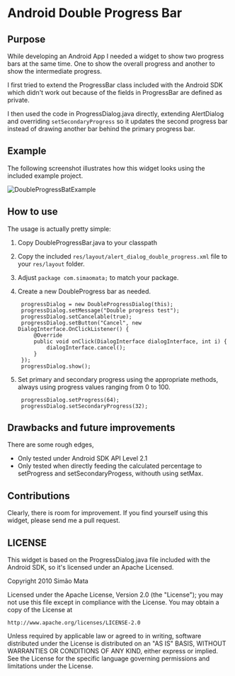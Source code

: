 # Android Double Progress Bar #

## Purpose ##

While developing an Android App I needed a widget to show two progress
bars at the same time. One to show the overall progress and another to
show the intermediate progress.

I first tried to extend the ProgressBar class included with the
Android SDK which didn't work out because of the fields in ProgressBar
are defined as private.

I then used the code in ProgressDialog.java directly, extending
AlertDialog and overriding `setSecondaryProgress` so it updates the
second progress bar instead of drawing another bar behind the primary
progress bar.

## Example ##

The following screenshot illustrates how this widget looks using the
included example project.

![DoubleProgressBatExample](https://github.com/simao/Android-DoubleProgressBar/raw/master/screenshot.png)

## How to use ##

The usage is actually pretty simple:

1. Copy DoubleProgressBar.java to your classpath
3. Copy the included `res/layout/alert_dialog_double_progress.xml`
   file to your `res/layout` folder.
2. Adjust `package com.simaomata;` to match your package.
3. Create a new DoubleProgress bar as needed.

        progressDialog = new DoubleProgressDialog(this);
        progressDialog.setMessage("Double progress test");
        progressDialog.setCancelable(true);
        progressDialog.setButton("Cancel", new DialogInterface.OnClickListener() {
            @Override
            public void onClick(DialogInterface dialogInterface, int i) {
                dialogInterface.cancel();
            }
        });
        progressDialog.show();

4. Set primary and secondary progress using the appropriate methods,
always using progress values ranging from 0 to 100.

        progressDialog.setProgress(64);
        progressDialog.setSecondaryProgress(32);
    

## Drawbacks and future improvements ##

There are some rough edges,

* Only tested under Android SDK API Level 2.1
* Only tested when directly feeding the calculated percentage to
  setProgress and setSecondaryProgess, withouth using setMax.

## Contributions ##

Clearly, there is room for improvement. If you find yourself using
this widget, please send me a pull request.

## LICENSE ##

This widget is based on the ProgressDialog.java file included with the
Android SDK, so it's licensed under an Apache Licensed.

Copyright 2010 Simão Mata

Licensed under the Apache License, Version 2.0 (the "License");
you may not use this file except in compliance with the License.
You may obtain a copy of the License at

    http://www.apache.org/licenses/LICENSE-2.0

Unless required by applicable law or agreed to in writing, software
distributed under the License is distributed on an "AS IS" BASIS,
WITHOUT WARRANTIES OR CONDITIONS OF ANY KIND, either express or implied.
See the License for the specific language governing permissions and
limitations under the License.
